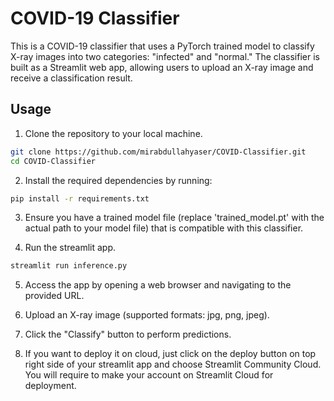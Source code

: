 # COVID-19 Classifier

This is a COVID-19 classifier that uses a PyTorch trained model to classify X-ray images into two categories: "infected" and "normal." The classifier is built as a Streamlit web app, allowing users to upload an X-ray image and receive a classification result.

## Usage
1. Clone the repository to your local machine.
```bash
git clone https://github.com/mirabdullahyaser/COVID-Classifier.git
cd COVID-Classifier
```
2. Install the required dependencies by running:
```bash
pip install -r requirements.txt
```

3. Ensure you have a trained model file (replace 'trained_model.pt' with the actual path to your model file) that is compatible with this classifier.

4. Run the streamlit app.
```bash
streamlit run inference.py
```

5. Access the app by opening a web browser and navigating to the provided URL.

6. Upload an X-ray image (supported formats: jpg, png, jpeg).

7. Click the "Classify" button to perform predictions.

8. If you want to deploy it on cloud, just click on the deploy button on top right side of your streamlit app and choose Streamlit Community Cloud.
You will require to make your account on Streamlit Cloud for deployment.


